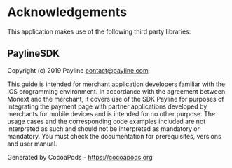 # Acknowledgements
This application makes use of the following third party libraries:

## PaylineSDK

Copyright (c) 2019 Payline <contact@payline.com>

This guide is intended for merchant application developers familiar with the iOS programming environment.
In accordance with the agreement between Monext and the merchant, it covers use of the SDK Payline for purposes of integrating the payment page with partner applications developed by merchants for mobile devices and is intended for no other purpose.
The usage cases and the corresponding code examples included are not interpreted as such and should not be interpreted as mandatory or mandatory.
You must check the documentation for prerequisites, versions and user manual.

Generated by CocoaPods - https://cocoapods.org
